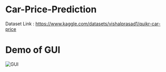 # Car-Price-Prediction
Dataset Link : https://www.kaggle.com/datasets/vishalprasad1/quikr-car-price 

# Demo of GUI
![GUI](https://user-images.githubusercontent.com/122785587/236600995-0ff50435-93fc-40c8-93ae-de5dce01db06.png)

